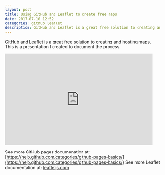 ```yaml
---
layout: post
title: Using GitHub and Leaflet to create free maps
date: 2017-07-10 12:52
categories: github leaflet
description: GitHub and Leaflet is a great free solution to creating and hosting maps. This is a presentation I created to document the process.
---
```


GitHub and Leaflet is a great free solution to creating and hosting maps. This is a presentation I created to document the process.

<iframe src="https://docs.google.com/presentation/d/1C27hDYrXOO4X7YKrygxoccybJ5iwHUXJ-s_oByBGYJo/embed?start=false&loop=false&delayms=5000" frameborder="0" width="480" height="299" allowfullscreen="true" mozallowfullscreen="true" webkitallowfullscreen="true"></iframe>

See more GitHub pages documenation at: [https://help.github.com/categories/github-pages-basics/](https://help.github.com/categories/github-pages-basics/)
See more Leaflet documentation at: [leafletjs.com](http://leafletjs.com/)
